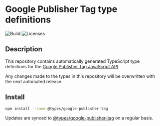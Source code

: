 # Google Publisher Tag type definitions

![Build](https://github.com/googleads/google-publisher-tag-types/workflows/Test/badge.svg)
![Licenses](https://img.shields.io/github/license/googleads/google-publisher-tag-types)

## Description

This repository contains automatically generated TypeScript type definitions for
the [Google Publisher Tag JavaScript API](https://developers.google.com/publisher-tag/guides/get-started).

Any changes made to the types in this repository will be overwritten with the
next automated release.

## Install

```sh
npm install --save @types/google-publisher-tag
```

Updates are synced to
[@types/google-publisher-tag](https://www.npmjs.com/package/@types/google-publisher-tag)
on a regular basis.